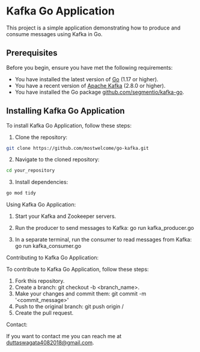 # Kafka Go Application

This project is a simple application demonstrating how to produce and consume messages using Kafka in Go.

## Prerequisites

Before you begin, ensure you have met the following requirements:

* You have installed the latest version of [Go](https://golang.org/dl/) (1.17 or higher).
* You have a recent version of [Apache Kafka](https://kafka.apache.org/downloads) (2.8.0 or higher).
* You have installed the Go package [github.com/segmentio/kafka-go](https://github.com/segmentio/kafka-go).

## Installing Kafka Go Application

To install Kafka Go Application, follow these steps:

1. Clone the repository:
```bash
git clone https://github.com/mostwelcome/go-kafka.git
```

2. Navigate to the cloned repository:
```bash
cd your_repository
```
3. Install dependencies:
```bash
go mod tidy
```
Using Kafka Go Application:

1. Start your Kafka and Zookeeper servers.

2. Run the producer to send messages to Kafka:
go run kafka_producer.go

3. In a separate terminal, run the consumer to read messages from Kafka:
go run kafka_consumer.go

Contributing to Kafka Go Application:

To contribute to Kafka Go Application, follow these steps:

1. Fork this repository.
2. Create a branch: git checkout -b <branch_name>.
3. Make your changes and commit them: git commit -m '<commit_message>'
4. Push to the original branch: git push origin <project>/<location>
5. Create the pull request.

Contact:

If you want to contact me you can reach me at <duttaswagata4082018@gmail.com>.

